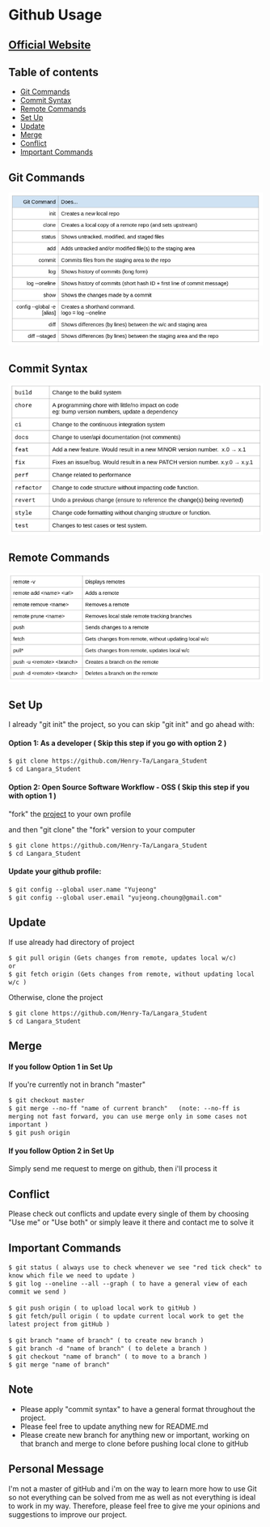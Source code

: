 # Github Usage

## [Official Website](https://langarastudent.herokuapp.com/)

## Table of contents
* [Git Commands](#git-commands)
* [Commit Syntax](#commit-syntax)
* [Remote Commands](#remote-commands)
* [Set Up](#set-up)
* [Update](#update)
* [Merge](#merge)
* [Conflict](#conflict)
* [Important Commands](#important-commands)

## Git Commands
![](./screenshot/git_basic_commands.png)

## Commit Syntax
![](./screenshot/commits_syntax.png)

## Remote Commands
![](./screenshot/remote_commands.png)

## Set Up

I already "git init" the project, so you can skip "git init" and go ahead with: 

#### Option 1: As a developer ( Skip this step if you go with option 2 ) 

```
$ git clone https://github.com/Henry-Ta/Langara_Student
$ cd Langara_Student
```

#### Option 2: Open Source Software Workflow - OSS ( Skip this step if you with option 1 )

"fork" the [project](https://github.com/Henry-Ta/Langara_Student) to your own profile

and then "git clone" the "fork" version to your computer

```
$ git clone https://github.com/Henry-Ta/Langara_Student
$ cd Langara_Student
```

#### Update your github profile:

```
$ git config --global user.name "Yujeong"
$ git config --global user.email "yujeong.choung@gmail.com"
```

## Update

If use already had directory of project

```
$ git pull origin (Gets changes from remote, updates local w/c)
or
$ git fetch origin (Gets changes from remote, without updating local w/c )
```
Otherwise, clone the project

```
$ git clone https://github.com/Henry-Ta/Langara_Student
$ cd Langara_Student
```

## Merge
#### If you follow Option 1 in Set Up

If you're currently not in branch "master"

```
$ git checkout master
$ git merge --no-ff "name of current branch"   (note: --no-ff is merging not fast forward, you can use merge only in some cases not important )
$ git push origin
```

#### If you follow Option 2 in Set Up
Simply send me request to merge on github, then i'll process it

## Conflict 

Please check out conflicts and update every single of them by choosing "Use me" or "Use both" or simply leave it there and contact me to solve it

## Important Commands

```
$ git status ( always use to check whenever we see "red tick check" to know which file we need to update )
$ git log --oneline --all --graph ( to have a general view of each commit we send )

$ git push origin ( to upload local work to gitHub )
$ git fetch/pull origin ( to update current local work to get the latest project from gitHub )

$ git branch "name of branch" ( to create new branch )
$ git branch -d "name of branch" ( to delete a branch )
$ git checkout "name of branch" ( to move to a branch )
$ git merge "name of branch"
```

## Note

* Please apply "commit syntax" to have a general format throughout the project.
* Please feel free to update anything new for README.md
* Please create new branch for anything new or important, working on that branch and merge to clone before pushing local clone to gitHub

## Personal Message

 I'm not a master of gitHub and i'm on the way to learn more how to use Git so not everything can be solved from me as well as not everything is ideal to work in my way. Therefore, please feel free to give me your opinions and suggestions to improve our project.
